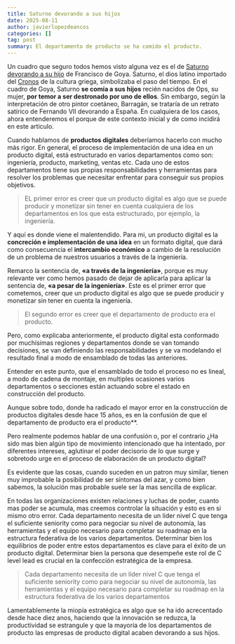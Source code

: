 ```yaml
---
title: Saturno devorando a sus hijos
date: 2025-08-11
author: javierlopezdeancos
categories: []
tag: post
summary: El departamento de producto se ha comido el producto.
---
```


Un cuadro que seguro todos hemos visto alguna vez es el de [Saturno devorando a su hijo](https://es.wikipedia.org/wiki/Saturno_devorando_a_su_hijo) de Francisco de Goya. Saturno, el dios latino importado del [Cronos](https://es.wikipedia.org/wiki/Crono) de la cultura griega, simbolizaba el paso del tiempo. En el cuadro de Goya, Saturno **se comía a sus hijos** recién nacidos de Ops, su mujer, **por temor a ser destronado por uno de ellos**. Sin embargo, según la interpretación de otro pintor coetáneo, Barragán, se trataría de un retrato satírico de Fernando VII devorando a España. En cualquiera de los casos, ahora entenderemos el porque de este contexto inicial y de como incidirá en este articulo.

Cuando hablamos de **productos digitales** deberíamos hacerlo con mucho más rigor. En general, el proceso de implementación de una idea en un producto digital, está estructurado en varios departamentos como son: ingeniería, producto, marketing, ventas etc. Cada uno de estos departamentos tiene sus propias responsabilidades y herramientas para resolver los problemas que necesitar enfrentar para conseguir sus propios objetivos.

> EL primer error es creer que un producto digital es algo que se puede producir y monetizar sin tener en cuenta cualquiera de los departamentos en los que esta estructurado, por ejemplo, la ingeniería.

Y aquí es donde viene el malentendido. Para mi, un producto digital es la **concreción e implementación de una idea** en un formato digital, que dará como consecuencia el **intercambio económico** a cambio de la resolución de un problema de nuestros usuarios a través de la ingeniería.

Remarco la sentencia de, **«a través de la ingeniería»**, porque es muy relevante ver como hemos pasado de dejar de aplicarla para aplicar la sentencia de, **«a pesar de la ingeniería»**. Este es el primer error que cometemos, creer que un producto digital es algo que se puede producir y monetizar sin tener en cuenta la ingeniería.

> El segundo error es creer que el departamento de producto era el producto.

Pero, como explicaba anteriormente, el producto digital esta conformado por muchísimas regiones y departamentos donde se van tomando decisiones, se van definiendo las responsabilidades y se va modelando el resultado final a modo de ensamblado de todas las anteriores.

Entender en este punto, que el ensamblado de todo el proceso no es lineal, a modo de cadena de montaje, en multiples ocasiones varios departamentos o secciones están actuando sobre el estado en construcción del producto.

Aunque sobre todo, donde ha radicado el mayor error en la construcción de productos digitales desde hace 15 años, es en la confusión de que el departamento de producto era el producto**.

Pero realmente podemos hablar de una confusión o, por el contrario ¿Ha sido mas bien algún tipo de movimiento intencionado que ha intentado, por diferentes intereses, aglutinar el poder decisorio de lo que surge y sobretodo urge en el proceso de elaboración de un producto digital?

Es evidente que las cosas, cuando suceden en un patron muy similar, tienen muy improbable la posibilidad de ser síntomas del azar, y como bien sabemos, la solución mas probable suele ser la mas sencilla de explicar.

En todas las organizaciones existen relaciones y luchas de poder, cuanto mas poder se acumula, mas creemos controlar la situación y esto es en si mismo otro error. Cada departamento necesita de un líder nivel C que tenga el suficiente seniority como para negociar su nivel de autonomía, las herramientas y el equipo necesario para completar su roadmap en la estructura federativa de los varios departamentos. Determinar bien los equilibrios de poder entre estos departamentos es clave para el éxito de un producto digital. Determinar bien la persona que desempeñe este rol de C level lead es crucial en la confección estratégica de la empresa.

> Cada departamento necesita de un líder nivel C que tenga el suficiente seniority como para negociar su nivel de autonomía, las herramientas y el equipo necesario para completar su roadmap en la estructura federativa de los varios departamentos

Lamentablemente la miopía estratégica es algo que se ha ido acrecentado desde hace diez anos, haciendo que la innovación se reduzca, la productividad se estrangule y que la mayoría de los departamentos de producto las empresas de producto digital acaben devorando a sus hijos.
